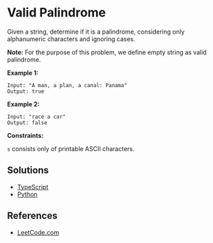 # Valid Palindrome #

Given a string, determine if it is a palindrome, considering only alphanumeric characters and ignoring cases.

**Note:** For the purpose of this problem, we define empty string as valid palindrome.

**Example 1:**

```pseudo
Input: "A man, a plan, a canal: Panama"
Output: true
```

**Example 2:**

```pseudo
Input: "race a car"
Output: false
``` 

**Constraints:**

`s` consists only of printable ASCII characters.

## Solutions ##

- [TypeScript](./solution-ts.ts)
- [Python](./solution-python.py)

## References ##

- [LeetCode.com](https://leetcode.com/explore/interview/card/top-interview-questions-easy/127/strings/883/)
